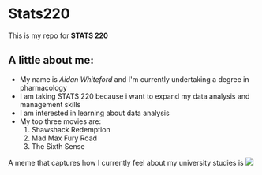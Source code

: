 # Stats220

This is my repo for **STATS 220** 

## A little about me:

* My name is *Aidan Whiteford* and I'm currently undertaking a degree in pharmacology
* I am taking STATS 220 because i want to expand my data analysis and management skills
* I am interested in learning about data analysis
* My top three movies are:
    1. Shawshack Redemption
    2. Mad Max Fury Road
    3. The Sixth Sense

A meme that captures how I currently feel about my university studies is 
  ![](https://c.tenor.com/8druEACXtX8AAAAd/tenor.gif)
